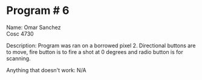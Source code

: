 # Program # 6
Name: Omar Sanchez  
Cosc 4730

Description:  Program was ran on a borrowed pixel 2. Directional buttons are to move, fire button is to fire a shot at 0 degrees and radio button is for scanning. 

Anything that doesn't work: N/A



